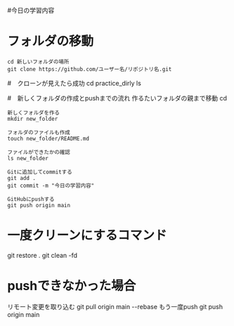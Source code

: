 #今日の学習内容

# フォルダの移動
    cd 新しいフォルダの場所
    git clone https://github.com/ユーザー名/リポジトリ名.git

#　クローンが見えたら成功
    cd practice_dirly
    ls    

#　新しくフォルダの作成とpushまでの流れ
    作るたいフォルダの親まで移動
    cd

    新しくフォルダを作る
    mkdir new_folder

    フォルダのファイルも作成
    touch new_folder/README.md

    ファイルができたかの確認
    ls new_folder

    Gitに追加してcommitする
    git add .
    git commit -m "今日の学習内容"

    GitHubにpushする
    git push origin main
    
# 一度クリーンにするコマンド
git restore .
git clean -fd

# pushできなかった場合
リモート変更を取り込む
git pull origin main --rebase
もう一度push
git push origin main



